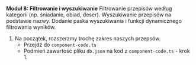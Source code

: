 **Moduł 8: Filtrowanie i wyszukiwanie**
Filtrowanie przepisów według kategorii (np. śniadanie, obiad, deser).
Wyszukiwanie przepisów na podstawie nazwy.
Dodanie paska wyszukiwania i funkcji dynamicznego filtrowania wyników.


1. Na początek, rozszerzmy trochę zakres naszych przepsów.
   * Przejdź do `component-code.ts`
   * Podmień zawartość pliku `db.json` na kod z `component-code.ts` - krok 1.